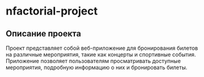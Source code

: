 # nfactorial-project
## Описание проекта

Проект представляет собой веб-приложение для бронирования билетов на различные мероприятия, такие как концерты и спортивные события. Приложение позволяет пользователям просматривать доступные мероприятия, подробную информацию о них и бронировать билеты.

